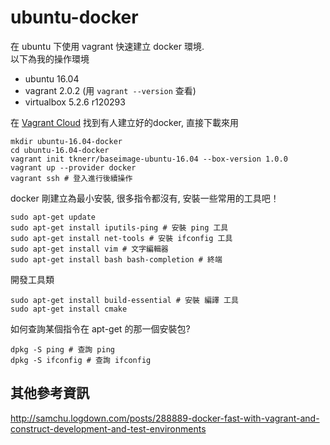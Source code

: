 # ubuntu-docker

在 ubuntu 下使用 vagrant 快速建立 docker 環境.  
以下為我的操作環境  
- ubuntu 16.04  
- vagrant 2.0.2 (用 `vagrant --version` 查看)  
- virtualbox 5.2.6 r120293  

在 [Vagrant Cloud](https://app.vagrantup.com/boxes/search?provider=docker) 找到有人建立好的docker, 直接下載來用  
```
mkdir ubuntu-16.04-docker
cd ubuntu-16.04-docker
vagrant init tknerr/baseimage-ubuntu-16.04 --box-version 1.0.0
vagrant up --provider docker
vagrant ssh # 登入進行後續操作
```

docker 剛建立為最小安裝, 很多指令都沒有, 安裝一些常用的工具吧！  
```
sudo apt-get update
sudo apt-get install iputils-ping # 安裝 ping 工具
sudo apt-get install net-tools # 安裝 ifconfig 工具
sudo apt-get install vim # 文字編輯器
sudo apt-get install bash bash-completion # 終端
```

開發工具類  
```
sudo apt-get install build-essential # 安裝 編譯 工具
sudo apt-get install cmake
```

如何查詢某個指令在 apt-get 的那一個安裝包?  
```
dpkg -S ping # 查詢 ping
dpkg -S ifconfig # 查詢 ifconfig
```


## 其他參考資訊
http://samchu.logdown.com/posts/288889-docker-fast-with-vagrant-and-construct-development-and-test-environments  
